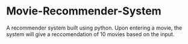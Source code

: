 # Movie-Recommender-System

A recommender system built using python. Upon entering a movie, the system will give a reccomendation of 10 movies based on the input.
